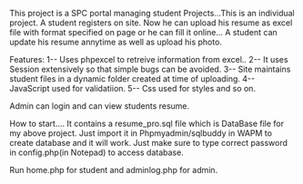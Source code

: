 This project is a SPC portal managing student Projects...This is an individual project.
A student registers on site. Now he can upload his resume as excel file with format specified
on page or he can fill it online...
A student can update his resume annytime as well as upload his photo.

Features:
1-- Uses phpexcel to retreive information from excel..
2-- It uses Session extensively so that simple bugs can be avoided.
3-- Site maintains student files in a dynamic folder created at time of uploading.
4-- JavaScript used for validatiion.
5-- Css used for styles and so on.

Admin can login and can view students resume.


How to start....
It contains a resume_pro.sql file which is DataBase file for my above project. Just import it
in Phpmyadmin/sqlbuddy in WAPM to create database and it will work. 
Just make sure to type correct password in config.php(in Notepad) to access database.


Run home.php for student and adminlog.php for admin.


 